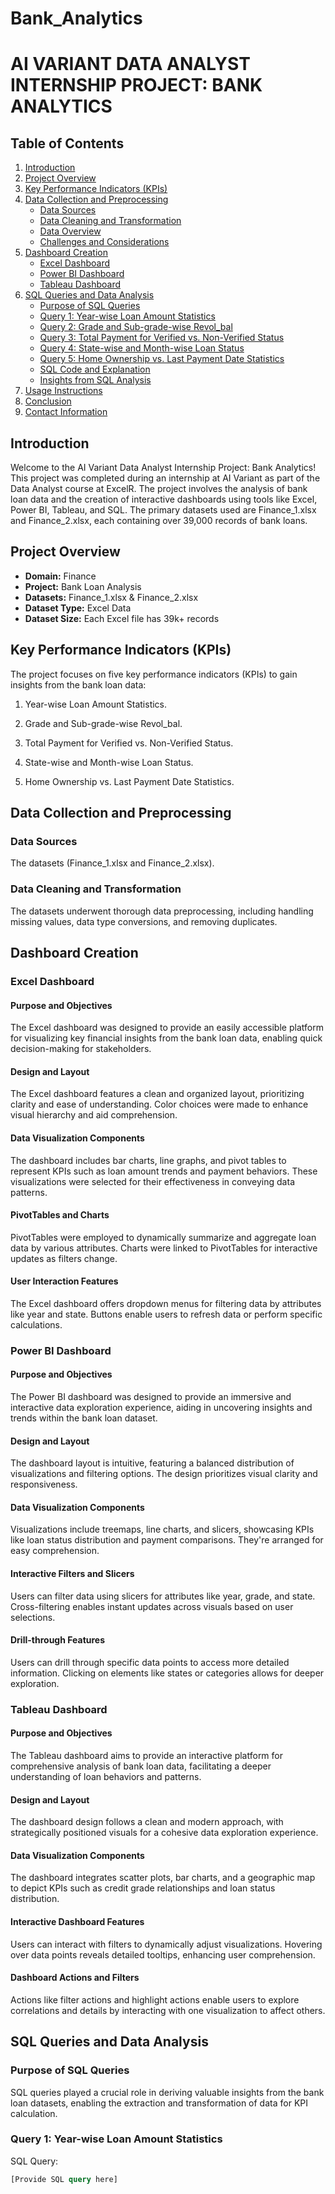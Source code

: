 # Bank_Analytics
# AI VARIANT DATA ANALYST INTERNSHIP PROJECT: BANK ANALYTICS

## Table of Contents

1. [Introduction](#introduction)
2. [Project Overview](#project-overview)
3. [Key Performance Indicators (KPIs)](#key-performance-indicators-kpis)
4. [Data Collection and Preprocessing](#data-collection-and-preprocessing)
    - [Data Sources](#data-sources)
    - [Data Cleaning and Transformation](#data-cleaning-and-transformation)
    - [Data Overview](#data-overview)
    - [Challenges and Considerations](#challenges-and-considerations)
5. [Dashboard Creation](#dashboard-creation)
    - [Excel Dashboard](#excel-dashboard)
    - [Power BI Dashboard](#power-bi-dashboard)
    - [Tableau Dashboard](#tableau-dashboard)
6. [SQL Queries and Data Analysis](#sql-queries-and-data-analysis)
    - [Purpose of SQL Queries](#purpose-of-sql-queries)
    - [Query 1: Year-wise Loan Amount Statistics](#query-1-year-wise-loan-amount-statistics)
    - [Query 2: Grade and Sub-grade-wise Revol_bal](#query-2-grade-and-sub-grade-wise-revol_bal)
    - [Query 3: Total Payment for Verified vs. Non-Verified Status](#query-3-total-payment-for-verified-vs-non-verified-status)
    - [Query 4: State-wise and Month-wise Loan Status](#query-4-state-wise-and-month-wise-loan-status)
    - [Query 5: Home Ownership vs. Last Payment Date Statistics](#query-5-home-ownership-vs-last-payment-date-statistics)
    - [SQL Code and Explanation](#sql-code-and-explanation)
    - [Insights from SQL Analysis](#insights-from-sql-analysis)
7. [Usage Instructions](#usage-instructions)
8. [Conclusion](#conclusion)
9. [Contact Information](#contact-information)

## Introduction

Welcome to the AI Variant Data Analyst Internship Project: Bank Analytics! This project was completed during an internship at AI Variant as part of the Data Analyst course at ExcelR. The project involves the analysis of bank loan data and the creation of interactive dashboards using tools like Excel, Power BI, Tableau, and SQL. The primary datasets used are Finance_1.xlsx and Finance_2.xlsx, each containing over 39,000 records of bank loans.

## Project Overview

- **Domain:** Finance
- **Project:** Bank Loan Analysis
- **Datasets:** Finance_1.xlsx & Finance_2.xlsx
- **Dataset Type:** Excel Data
- **Dataset Size:** Each Excel file has 39k+ records

## Key Performance Indicators (KPIs)

The project focuses on five key performance indicators (KPIs) to gain insights from the bank loan data:

1. Year-wise Loan Amount Statistics.

2. Grade and Sub-grade-wise Revol_bal.

3. Total Payment for Verified vs. Non-Verified Status.

4. State-wise and Month-wise Loan Status.

5. Home Ownership vs. Last Payment Date Statistics.

## Data Collection and Preprocessing

### Data Sources

The datasets (Finance_1.xlsx and Finance_2.xlsx).

### Data Cleaning and Transformation

The datasets underwent thorough data preprocessing, including handling missing values, data type conversions, and removing duplicates. 

## Dashboard Creation

### Excel Dashboard

#### Purpose and Objectives

The Excel dashboard was designed to provide an easily accessible platform for visualizing key financial insights from the bank loan data, enabling quick decision-making for stakeholders.

#### Design and Layout

The Excel dashboard features a clean and organized layout, prioritizing clarity and ease of understanding. Color choices were made to enhance visual hierarchy and aid comprehension.

#### Data Visualization Components

The dashboard includes bar charts, line graphs, and pivot tables to represent KPIs such as loan amount trends and payment behaviors. These visualizations were selected for their effectiveness in conveying data patterns.

#### PivotTables and Charts

PivotTables were employed to dynamically summarize and aggregate loan data by various attributes. Charts were linked to PivotTables for interactive updates as filters change.

#### User Interaction Features

The Excel dashboard offers dropdown menus for filtering data by attributes like year and state. Buttons enable users to refresh data or perform specific calculations.

### Power BI Dashboard

#### Purpose and Objectives

The Power BI dashboard was designed to provide an immersive and interactive data exploration experience, aiding in uncovering insights and trends within the bank loan dataset.

#### Design and Layout

The dashboard layout is intuitive, featuring a balanced distribution of visualizations and filtering options. The design prioritizes visual clarity and responsiveness.

#### Data Visualization Components

Visualizations include treemaps, line charts, and slicers, showcasing KPIs like loan status distribution and payment comparisons. They're arranged for easy comprehension.

#### Interactive Filters and Slicers

Users can filter data using slicers for attributes like year, grade, and state. Cross-filtering enables instant updates across visuals based on user selections.

#### Drill-through Features

Users can drill through specific data points to access more detailed information. Clicking on elements like states or categories allows for deeper exploration.

### Tableau Dashboard

#### Purpose and Objectives

The Tableau dashboard aims to provide an interactive platform for comprehensive analysis of bank loan data, facilitating a deeper understanding of loan behaviors and patterns.

#### Design and Layout

The dashboard design follows a clean and modern approach, with strategically positioned visuals for a cohesive data exploration experience.

#### Data Visualization Components

The dashboard integrates scatter plots, bar charts, and a geographic map to depict KPIs such as credit grade relationships and loan status distribution.

#### Interactive Dashboard Features

Users can interact with filters to dynamically adjust visualizations. Hovering over data points reveals detailed tooltips, enhancing user comprehension.

#### Dashboard Actions and Filters

Actions like filter actions and highlight actions enable users to explore correlations and details by interacting with one visualization to affect others.

## SQL Queries and Data Analysis

### Purpose of SQL Queries

SQL queries played a crucial role in deriving valuable insights from the bank loan datasets, enabling the extraction and transformation of data for KPI calculation.

### Query 1: Year-wise Loan Amount Statistics

SQL Query:
```sql
[Provide SQL query here]
